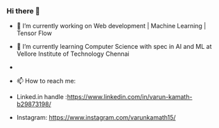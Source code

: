 ### Hi there 👋




- 🔭 I’m currently working on Web development |  Machine Learning  |  Tensor Flow

- 🌱 I’m currently learning Computer Science with spec in AI and ML at Vellore Institute of Technology Chennai
- 
- 📫 How to reach me: 
- Linked.in handle :https://www.linkedin.com/in/varun-kamath-b29873198/
- Instagram: https://www.instagram.com/varunkamath15/

